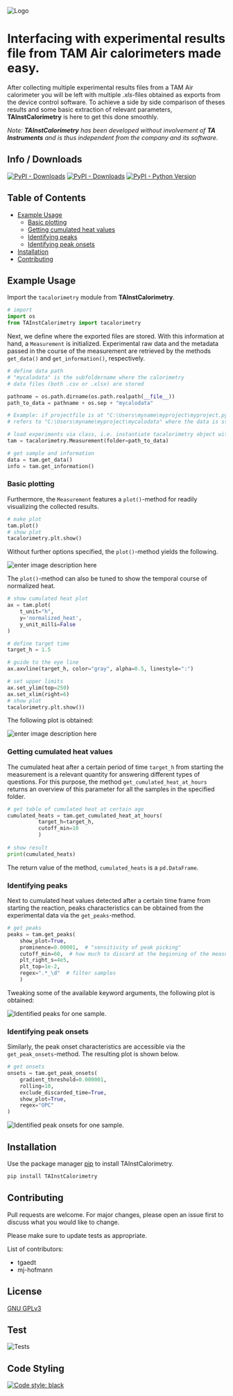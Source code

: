 ![Logo](https://github.com/mj-hofmann/TAInstCalorimetry/blob/main/icon/icon.png?raw=true)

# Interfacing with experimental results file from TAM Air calorimeters made easy.

After collecting multiple experimental results files from a TAM Air calorimeter you will be left with multiple *.xls*-files obtained as exports from the device control software. To achieve a side by side comparison of theses results and some basic extraction of relevant parameters, **TAInstCalorimetry** is here to get this done smoothly.

*Note: **TAInstCalorimetry** has been developed without involvement of **TA Instruments** and is thus independent from the company and its software.*

## Info / Downloads

[![PyPI - Downloads](https://img.shields.io/pypi/dm/tainstcalorimetry.svg?color=blue&label=Downloads&logo=pypi&logoColor=gold)](https://pepy.tech/project/tainstcalorimetry)
[![PyPI - Downloads](https://static.pepy.tech/personalized-badge/tainstcalorimetry?period=total&units=none&left_color=black&right_color=grey&left_text=Downloads)](https://pepy.tech/project/tainstcalorimetry)
[![PyPI - Python Version](https://img.shields.io/pypi/pyversions/tainstcalorimetry.svg?logo=python&label=Python&logoColor=gold)](https://pypi.org/project/tainstcalorimetry/) 

## Table of Contents  
- [Example Usage](#example-usage)<br>
  - [Basic plotting](#basic-plotting)<br>
  - [Getting cumulated heat values](#getting-cumulated-heat-values)<br>
  - [Identifying peaks](#identifying-peaks)<br>
  - [Identifying peak onsets](#identifying-peak-onsets)<br>
- [Installation](#installation)<br>
- [Contributing](#contributing)

## Example Usage

Import the ```tacalorimetry``` module from **TAInstCalorimetry**.

```python
# import
import os
from TAInstCalorimetry import tacalorimetry
```

Next, we define where the exported files are stored. With this information at hand, a ```Measurement``` is initialized. Experimental raw data and the metadata passed in the course of the measurement are retrieved by the methods ```get_data()``` and ```get_information()```, respectively.

```python
# define data path
# "mycalodata" is the subfoldername where the calorimetry
# data files (both .csv or .xlsx) are stored

pathname = os.path.dirname(os.path.realpath(__file__))
path_to_data = pathname + os.sep + "mycalodata"

# Example: if projectfile is at "C:\Users\myname\myproject\myproject.py", then "mydata"
# refers to "C:\Users\myname\myproject\mycalodata" where the data is stored

# load experiments via class, i.e. instantiate tacalorimetry object with data
tam = tacalorimetry.Measurement(folder=path_to_data)

# get sample and information
data = tam.get_data()
info = tam.get_information()
```

### Basic plotting

Furthermore, the ```Measurement``` features a ```plot()```-method for readily visualizing the collected results.

```python
# make plot
tam.plot()
# show plot
tacalorimetry.plt.show()
```

Without further options specified, the ```plot()```-method yields the following.

![enter image description here](https://github.com/mj-hofmann/TAInstCalorimetry/blob/main/tests/plots/Figure%202022-08-08%20112743.png?raw=true)

The ```plot()```-method can also be tuned to show the temporal course of normalized heat.

```python
# show cumulated heat plot
ax = tam.plot(
    t_unit="h",
    y='normalized_heat',
    y_unit_milli=False
)

# define target time
target_h = 1.5

# guide to the eye line
ax.axvline(target_h, color="gray", alpha=0.5, linestyle=":")

# set upper limits
ax.set_ylim(top=250)
ax.set_xlim(right=6)
# show plot
tacalorimetry.plt.show())
```
The following plot is obtained:

![enter image description here](https://github.com/mj-hofmann/TAInstCalorimetry/blob/main/tests/plots/Figure%202022-08-19%20085928.png?raw=true)

### Getting cumulated heat values

The cumulated heat after a certain period of time ```target_h``` from starting the measurement is a relevant quantity for answering different types of questions. For this purpose, the method ```get_cumulated_heat_at_hours``` returns an overview of this parameter for all the samples in the specified folder.

```python
# get table of cumulated heat at certain age
cumulated_heats = tam.get_cumulated_heat_at_hours(
          target_h=target_h,
          cutoff_min=10
          )
          
# show result
print(cumulated_heats)
```

The return value of the method, ```cumulated_heats``` is a ```pd.DataFrame```.

### Identifying peaks

Next to cumulated heat values detected after a certain time frame from starting the reaction, peaks characteristics can be obtained from the experimental data via the ```get_peaks```-method.

```python
# get peaks
peaks = tam.get_peaks(
    show_plot=True,
    prominence=0.00001,  # "sensitivity of peak picking"
    cutoff_min=60,  # how much to discard at the beginning of the measurement
    plt_right_s=4e5,
    plt_top=1e-2,
    regex=".*_\d"  # filter samples
    )
```

Tweaking some of the available keyword arguments, the following plot is obtained:

![Identified peaks for one sample.](https://github.com/mj-hofmann/TAInstCalorimetry/blob/main/tests/plots/Figure%202023-01-25%20193222.png?raw=true)

### Identifying peak onsets

Similarly, the peak onset characteristics are accessible via the ```get_peak_onsets```-method. The resulting plot is shown below.

```python
# get onsets
onsets = tam.get_peak_onsets(
    gradient_threshold=0.000001,
    rolling=10,
    exclude_discarded_time=True,
    show_plot=True,
    regex="OPC"
)
```
![Identified peak onsets for one sample.](https://github.com/mj-hofmann/TAInstCalorimetry/blob/main/tests/plots/Figure%202023-01-26%20174524.png?raw=true)

## Installation

Use the package manager [pip](https://pip.pypa.io/en/stable/) to install TAInstCalorimetry.

```bash
pip install TAInstCalorimetry
```

## Contributing
Pull requests are welcome. For major changes, please open an issue first to discuss what you would like to change.

Please make sure to update tests as appropriate.

List of contributors:
- tgaedt
- mj-hofmann

## License
[GNU GPLv3](https://choosealicense.com/licenses/gpl-3.0/#)


## Test
![Tests](https://github.com/mj-hofmann/TAInstCalorimetry/actions/workflows/run-tests.yml/badge.svg)

## Code Styling

[![Code style: black](https://img.shields.io/badge/code%20style-black-000000.svg)](https://github.com/psf/black)

